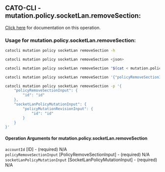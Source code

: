 
## CATO-CLI - mutation.policy.socketLan.removeSection:
[Click here](https://api.catonetworks.com/documentation/#mutation-mutation.policy.socketLan.removeSection) for documentation on this operation.

### Usage for mutation.policy.socketLan.removeSection:

```bash
catocli mutation policy socketLan removeSection -h

catocli mutation policy socketLan removeSection <json>

catocli mutation policy socketLan removeSection "$(cat < mutation.policy.socketLan.removeSection.json)"

catocli mutation policy socketLan removeSection '{"policyRemoveSectionInput":{"id":"id"},"socketLanPolicyMutationInput":{"policyMutationRevisionInput":{"id":"id"}}}'

catocli mutation policy socketLan removeSection -p '{
    "policyRemoveSectionInput": {
        "id": "id"
    },
    "socketLanPolicyMutationInput": {
        "policyMutationRevisionInput": {
            "id": "id"
        }
    }
}'
```

#### Operation Arguments for mutation.policy.socketLan.removeSection ####

`accountId` [ID] - (required) N/A    
`policyRemoveSectionInput` [PolicyRemoveSectionInput] - (required) N/A    
`socketLanPolicyMutationInput` [SocketLanPolicyMutationInput] - (required) N/A    
